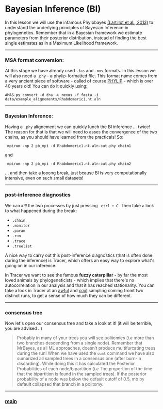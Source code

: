 # Bayesian Inference (BI)

In this lesson we will use the infamous Phylobayes [(Lartillot et al., 2013)](https://doi.org/10.1093/sysbio/syt022) to understand the underlying principles of Bayesian Inference in phylogenetics. Remember that in a Bayesian framework we estimate parameters from their posterior distribution, instead of finding the best single estimates as in a Maximum Likelihood framework.

---

### MSA format conversion: 

At this stage we have already used ```.fas``` and ```.nxs``` formats. In this lesson we will also need a ```.phy``` - a phylip-formatted file. This format name comes from a very ancient piece of software - called of course [PHYLIP](https://en.wikipedia.org/wiki/PHYLIP) - which is over 40 years old! You can do it quickly using:

```
AMAS.py convert -d dna -u nexus -f fasta -i data/example_alignements/Rhabdomeric1.nt.aln
```

---

### Bayesian Inference: 

Having a ```.phy``` alignement we can quickly lunch the BI inference ... twice! The reason for that is that we will need to asses the convergence of the two chains, as you should have learned from the practicals! So:

```
 mpirun -np 2 pb_mpi -d Rhabdomeric1.nt.aln-out.phy chain1
```

and 

```
 mpirun -np 2 pb_mpi -d Rhabdomeric1.nt.aln-out.phy chain2
```

... and then take a looong break, just bcause BI is very computationally intensive, even on such small datasets!

---

### post-inference diagnostics

We can _kill_ the two processes by just pressing ``` ctrl + C```. Then take a look to what happened during the break:
 
* ```.chain```
* ```.monitor```
* ```.param```
* ```.run```
* ```.trace```
* ```.treelist```

A nice way to carry out this post-inference diagnostics (that is often done during the inference) is Tracer,
which offers an easy way to explore what's going on in our inference.

In Tracer we want to see the famous __fuzzy caterpillar__ - by far the most loved animals by phylogeneticists -
which implies that there's no autocorrelation in our analysis and that it has reached stationarity. You can 
take a look  in Tracer at an [awful](https://github.com/for-giobbe/phy/raw/master/examples/bad_trace_example.p) 
and [cool](https://github.com/for-giobbe/phy/raw/master/examples/good_trace_example.p) sampling coming fromt two
distinct runs, to get a sense of how much they can be different.

---

### consensus tree

Now let's open our consensus tree and take a look at it! (it will be terrible, you are advised ..)


> Probably in many of your trees you will see politomies (*i.e* more than two branches descending from a single node). Remember that MrBayes, as all ML approaches, doesn't produce multifurcating trees during the run! When we have used the ```sumt``` command we have also sumarized all sampled trees in a consensus one (after burn-in discarding). While doing this it has calculated the Posterior Probabilities of each node/bipartition (*i.e* The proportion of the time that the bipartition is found in the sampled trees). If the posterior probability of a node was below the default cutoff of 0.5, mb by default collapsed that branch in a politomy.

---

### [main](https://github.com/for-giobbe/MP25/tree/main)